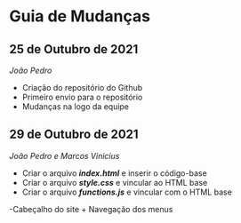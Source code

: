 # Guia de Mudanças

## 25 de Outubro de 2021

_João Pedro_

- Criação do repositório do Github
- Primeiro envio para o repositório
- Mudanças na logo da equipe 

## 29 de Outubro de 2021
_João Pedro e Marcos Vinicius_

- Criar o arquivo ***index.html*** e inserir o código-base
- Criar o arquivo ***style.css*** e vincular ao HTML base
- Criar o arquivo ***functions.js*** e vincular com o HTML base

-Cabeçalho do site + Navegação dos menus